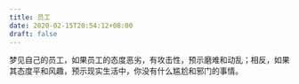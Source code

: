 ```yaml
---
title: 员工
date: 2020-02-15T20:54:12+08:00
draft: false
---
```


梦见自己的员工，如果员工的态度恶劣，有攻击性，预示磨难和动乱；相反，如果其态度平和风趣，预示现实生活中，你没有什么尴尬和邪门的事情。<br>
